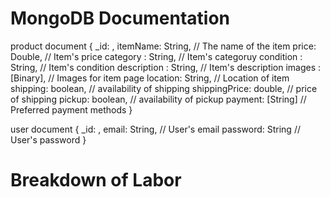 # MongoDB Documentation

product document
{
    _id: <ObjectId1>,
    itemName: String,  // The name of the item
    price: Double,  // Item's price
    category : String, // Item's categoruy
    condition : String, // Item's condition
    description : String, // Item's description
    images : [Binary], // Images for item page
    location: String, // Location of item
    shipping: boolean, // availability of shipping
    shippingPrice: double, // price of shipping
    pickup: boolean, // availability of pickup
    payment: [String] // Preferred  payment methods
}

user document
{
  _id: <ObjectId1>,
  email: String, // User's email
  password: String // User's password
}

# Breakdown of Labor